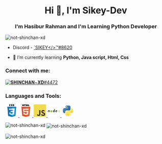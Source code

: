 <h1 align="center">Hi 👋, I'm Sikey-Dev</h1>
<h3 align="center">I'm Hasibur Rahman and I'm Learning Python Developer</h3>

<p align="left"> <img src="https://komarev.com/ghpvc/?username=not-shinchan-xd&label=Profile%20views&color=0e75b6&style=flat" alt="not-shinchan-xd" /> </p>

- Discord - [`SIKEY</>™#8620](https://discord.com/users/763372211775602758)

- 🌱 I’m currently learning **Python, Java script, Html, Css**


<h3 align="left">Connect with me:</h3>
<p align="left">
<a href="https://discord.gg/cydev" target="blank"><img align="center" src="https://raw.githubusercontent.com/rahuldkjain/github-profile-readme-generator/master/src/images/icons/Social/discord.svg" alt="𝐒𝐇𝐈𝐍𝐂𝐇𝐀𝐍~𝐗𝐃#4472" height="30" width="40" /></a>
</p>

<h3 align="left">Languages and Tools:</h3>
<p align="left"> <a href="https://www.w3schools.com/css/" target="_blank" rel="noreferrer"> <img src="https://raw.githubusercontent.com/devicons/devicon/master/icons/css3/css3-original-wordmark.svg" alt="css3" width="40" height="40"/> </a> <a href="https://www.w3.org/html/" target="_blank" rel="noreferrer"> <img src="https://raw.githubusercontent.com/devicons/devicon/master/icons/html5/html5-original-wordmark.svg" alt="html5" width="40" height="40"/> </a> <a href="https://developer.mozilla.org/en-US/docs/Web/JavaScript" target="_blank" rel="noreferrer"> <img src="https://raw.githubusercontent.com/devicons/devicon/master/icons/javascript/javascript-original.svg" alt="javascript" width="40" height="40"/> </a> <a href="https://nodejs.org" target="_blank" rel="noreferrer"> <img src="https://raw.githubusercontent.com/devicons/devicon/master/icons/nodejs/nodejs-original-wordmark.svg" alt="nodejs" width="40" height="40"/> </a> <a href="https://www.python.org" target="_blank" rel="noreferrer"> <img src="https://raw.githubusercontent.com/devicons/devicon/master/icons/python/python-original.svg" alt="python" width="40" height="40"/> </a> </p>

<p><img align="left" src="https://github-readme-stats.vercel.app/api/top-langs?username=not-shinchan-xd&show_icons=true&locale=en&layout=compact" alt="not-shinchan-xd" /></p>

<p>&nbsp;<img align="center" src="https://github-readme-stats.vercel.app/api?username=not-shinchan-xd&show_icons=true&locale=en" alt="not-shinchan-xd" /></p>

<p><img align="center" src="https://github-readme-streak-stats.herokuapp.com/?user=not-shinchan-xd&" alt="not-shinchan-xd" /></p>
